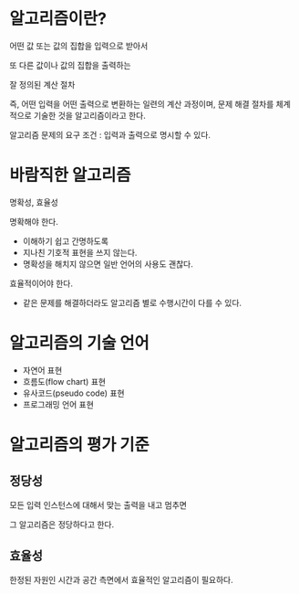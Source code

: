 # 알고리즘이란?

어떤 값 또는 값의 집합을 입력으로 받아서

또 다른 값이나 값의 집합을 출력하는

잘 정의된 계산 절차

즉, 어떤 입력을 어떤 출력으로 변환하는 일련의 계산 과정이며, 문제 해결 절차를 체계적으로 기술한 것을 알고리즘이라고 한다.

알고리즘 문제의 요구 조건 : 입력과 출력으로 명시할 수 있다.

# 바람직한 알고리즘

명확성, 효율성

명확해야 한다. 

- 이해하기 쉽고 간명하도록
- 지나친 기호적 표현을 쓰지 않는다.
- 명확성을 해치지 않으면 일반 언어의 사용도 괜찮다.

효율적이어야 한다. 

- 같은 문제를 해결하더라도 알고리즘 별로 수행시간이 다를 수 있다. 

# 알고리즘의 기술 언어

- 자연어 표현
- 흐름도(flow chart) 표현
- 유사코드(pseudo code) 표현
- 프로그래밍 언어 표현

# 알고리즘의 평가 기준

## 정당성

모든 입력 인스턴스에 대해서 맞는 출력을 내고 멈추면

그 알고리즘은 정당하다고 한다.

## 효율성

한정된 자원인 시간과 공간 측면에서 효율적인 알고리즘이 필요하다.